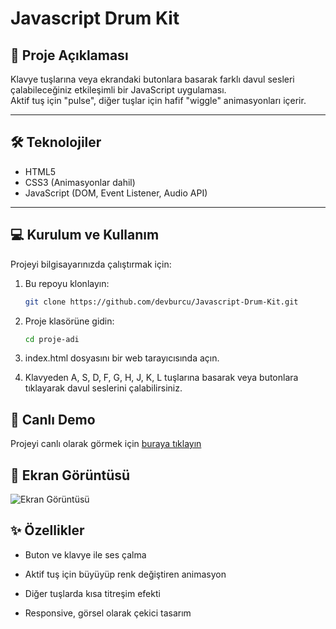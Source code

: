 # Javascript Drum Kit

## 📖 Proje Açıklaması

Klavye tuşlarına veya ekrandaki butonlara basarak farklı davul sesleri çalabileceğiniz etkileşimli bir JavaScript uygulaması.  
Aktif tuş için "pulse", diğer tuşlar için hafif "wiggle" animasyonları içerir.

---

## 🛠️ Teknolojiler

- HTML5  
- CSS3 (Animasyonlar dahil)  
- JavaScript (DOM, Event Listener, Audio API)  

---

## 💻 Kurulum ve Kullanım

Projeyi bilgisayarınızda çalıştırmak için:

1. Bu repoyu klonlayın:
   ```bash
   git clone https://github.com/devburcu/Javascript-Drum-Kit.git

2. Proje klasörüne gidin:
    ```bash
    cd proje-adi

3. index.html dosyasını bir web tarayıcısında açın.

4. Klavyeden A, S, D, F, G, H, J, K, L tuşlarına basarak veya butonlara tıklayarak davul seslerini çalabilirsiniz.

## 🚀 Canlı Demo

Projeyi canlı olarak görmek için [buraya tıklayın](https://devburcu.github.io/Javascript-Drum-Kit/)

## 📸 Ekran Görüntüsü

![Ekran Görüntüsü](./img/screenshot.png)

## ✨ Özellikler

- Buton ve klavye ile ses çalma

- Aktif tuş için büyüyüp renk değiştiren animasyon

- Diğer tuşlarda kısa titreşim efekti

- Responsive, görsel olarak çekici tasarım
